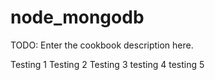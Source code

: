# node_mongodb

TODO: Enter the cookbook description here.

Testing 1
Testing 2
Testing 3
testing 4
testing 5

